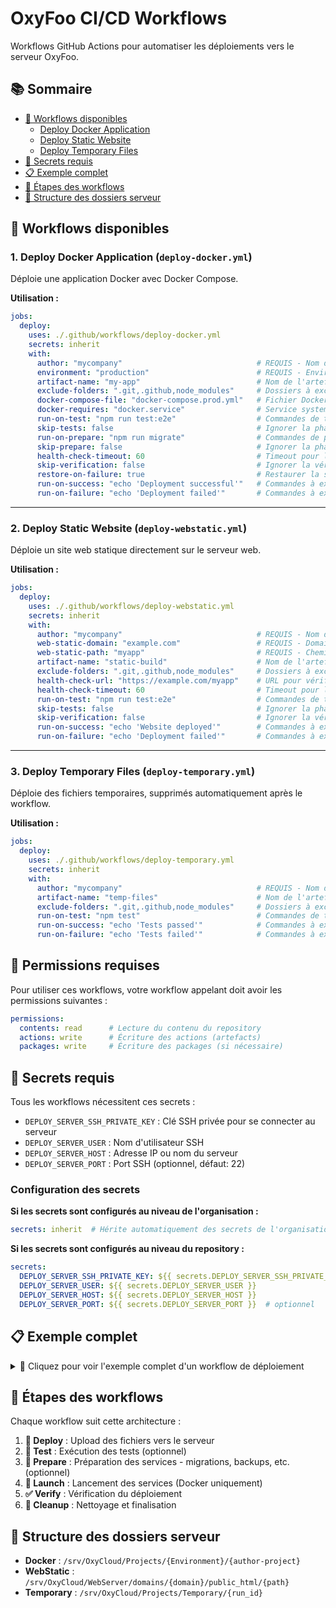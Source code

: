 # OxyFoo CI/CD Workflows

Workflows GitHub Actions pour automatiser les déploiements vers le serveur OxyFoo.

## 📚 Sommaire

- [🚀 Workflows disponibles](#-workflows-disponibles)
  - [Deploy Docker Application](#1-deploy-docker-application-deploy-dockeryml)
  - [Deploy Static Website](#2-deploy-static-website-deploy-webstaticyml)
  - [Deploy Temporary Files](#3-deploy-temporary-files-deploy-temporaryyml)
- [🔐 Secrets requis](#-secrets-requis)
- [📋 Exemple complet](#-exemple-complet)
- [🎯 Étapes des workflows](#-étapes-des-workflows)
- [📁 Structure des dossiers serveur](#-structure-des-dossiers-serveur)

## 🚀 Workflows disponibles

### 1. Deploy Docker Application (`deploy-docker.yml`)
Déploie une application Docker avec Docker Compose.

**Utilisation :**
```yaml
jobs:
  deploy:
    uses: ./.github/workflows/deploy-docker.yml
    secrets: inherit
    with:
      author: "mycompany"                              # REQUIS - Nom de l'auteur (minuscules)
      environment: "production"                        # REQUIS - Environnement: development, staging, production
      artifact-name: "my-app"                          # Nom de l'artefact à télécharger (défaut: project-package)
      exclude-folders: ".git,.github,node_modules"     # Dossiers à exclure lors de l'upload (défaut: .git,.github,node_modules)
      docker-compose-file: "docker-compose.prod.yml"   # Fichier Docker Compose à utiliser (défaut: docker-compose.yml)
      docker-requires: "docker.service"                # Service systemd requis (défaut: docker.service)
      run-on-test: "npm run test:e2e"                  # Commandes de test à exécuter
      skip-tests: false                                # Ignorer la phase de test (défaut: false)
      run-on-prepare: "npm run migrate"                # Commandes de préparation à exécuter (migrations, backups, etc.)
      skip-prepare: false                              # Ignorer la phase de préparation (défaut: false)
      health-check-timeout: 60                         # Timeout pour les vérifications en secondes (défaut: 60)
      skip-verification: false                         # Ignorer la vérification du déploiement (défaut: false)
      restore-on-failure: true                         # Restaurer la sauvegarde en cas d'échec (défaut: true)
      run-on-success: "echo 'Deployment successful'"   # Commandes à exécuter en cas de succès
      run-on-failure: "echo 'Deployment failed'"       # Commandes à exécuter en cas d'échec
```

---

### 2. Deploy Static Website (`deploy-webstatic.yml`)
Déploie un site web statique directement sur le serveur web.

**Utilisation :**
```yaml
jobs:
  deploy:
    uses: ./.github/workflows/deploy-webstatic.yml
    secrets: inherit
    with:
      author: "mycompany"                              # REQUIS - Nom de l'auteur (minuscules)
      web-static-domain: "example.com"                 # REQUIS - Domaine web (ex: example.com)
      web-static-path: "myapp"                         # REQUIS - Chemin sur le serveur (ex: myapp)
      artifact-name: "static-build"                    # Nom de l'artefact à télécharger (défaut: project-package)
      exclude-folders: ".git,.github,node_modules"     # Dossiers à exclure lors de l'upload (défaut: .git,.github,node_modules)
      health-check-url: "https://example.com/myapp"    # URL pour vérifier la disponibilité du site
      health-check-timeout: 60                         # Timeout pour les vérifications en secondes (défaut: 60)
      run-on-test: "npm run test:e2e"                  # Commandes de test à exécuter
      skip-tests: false                                # Ignorer la phase de test (défaut: false)
      skip-verification: false                         # Ignorer la vérification du déploiement (défaut: false)
      run-on-success: "echo 'Website deployed'"        # Commandes à exécuter en cas de succès
      run-on-failure: "echo 'Deployment failed'"       # Commandes à exécuter en cas d'échec
```

---

### 3. Deploy Temporary Files (`deploy-temporary.yml`)
Déploie des fichiers temporaires, supprimés automatiquement après le workflow.

**Utilisation :**
```yaml
jobs:
  deploy:
    uses: ./.github/workflows/deploy-temporary.yml
    secrets: inherit
    with:
      author: "mycompany"                              # REQUIS - Nom de l'auteur (minuscules)
      artifact-name: "temp-files"                      # Nom de l'artefact à télécharger (défaut: project-package)
      exclude-folders: ".git,.github,node_modules"     # Dossiers à exclure lors de l'upload (défaut: .git,.github,node_modules)
      run-on-test: "npm test"                          # Commandes de test à exécuter
      run-on-success: "echo 'Tests passed'"            # Commandes à exécuter en cas de succès
      run-on-failure: "echo 'Tests failed'"            # Commandes à exécuter en cas d'échec
```

## 🔑 Permissions requises

Pour utiliser ces workflows, votre workflow appelant doit avoir les permissions suivantes :

```yaml
permissions:
  contents: read      # Lecture du contenu du repository
  actions: write      # Écriture des actions (artefacts)
  packages: write     # Écriture des packages (si nécessaire)
```

## 🔐 Secrets requis

Tous les workflows nécessitent ces secrets :

- `DEPLOY_SERVER_SSH_PRIVATE_KEY` : Clé SSH privée pour se connecter au serveur
- `DEPLOY_SERVER_USER` : Nom d'utilisateur SSH  
- `DEPLOY_SERVER_HOST` : Adresse IP ou nom du serveur
- `DEPLOY_SERVER_PORT` : Port SSH (optionnel, défaut: 22)

### Configuration des secrets

**Si les secrets sont configurés au niveau de l'organisation :**
```yaml
secrets: inherit  # Hérite automatiquement des secrets de l'organisation
```

**Si les secrets sont configurés au niveau du repository :**
```yaml
secrets:
  DEPLOY_SERVER_SSH_PRIVATE_KEY: ${{ secrets.DEPLOY_SERVER_SSH_PRIVATE_KEY }}
  DEPLOY_SERVER_USER: ${{ secrets.DEPLOY_SERVER_USER }}
  DEPLOY_SERVER_HOST: ${{ secrets.DEPLOY_SERVER_HOST }}
  DEPLOY_SERVER_PORT: ${{ secrets.DEPLOY_SERVER_PORT }}  # optionnel
```

## 📋 Exemple complet

<details>
<summary>🔽 Cliquez pour voir l'exemple complet d'un workflow de déploiement</summary>

```yaml
name: Deploy to Production

permissions:
  contents: read
  actions: write
  packages: write

on:
  push:
    branches: [main]

jobs:
  build:
    runs-on: ubuntu-latest
    steps:
      - uses: actions/checkout@v4
      - name: Build project
        run: |
          npm install
          npm run build
      - name: Upload artifact
        uses: actions/upload-artifact@v4
        with:
          name: production-build
          path: dist/

  deploy:
    needs: build
    uses: ./.github/workflows/deploy-docker.yml
    with:
      author: "mycompany"
      environment: "production"
      artifact-name: "production-build"
      run-on-test: "npm run test:e2e"
      health-check-timeout: 120
    secrets:
      DEPLOY_SERVER_SSH_PRIVATE_KEY: ${{ secrets.DEPLOY_SERVER_SSH_PRIVATE_KEY }}
      DEPLOY_SERVER_USER: ${{ secrets.DEPLOY_SERVER_USER }}
      DEPLOY_SERVER_HOST: ${{ secrets.DEPLOY_SERVER_HOST }}
      DEPLOY_SERVER_PORT: ${{ secrets.DEPLOY_SERVER_PORT }}  # optionnel
```

</details>

## 🎯 Étapes des workflows

Chaque workflow suit cette architecture :

1. **🚀 Deploy** : Upload des fichiers vers le serveur
2. **🧪 Test** : Exécution des tests (optionnel)
3. **🔧 Prepare** : Préparation des services - migrations, backups, etc. (optionnel)
4. **🚢 Launch** : Lancement des services (Docker uniquement)
5. **✅ Verify** : Vérification du déploiement
6. **🧹 Cleanup** : Nettoyage et finalisation

## 📁 Structure des dossiers serveur

- **Docker** : `/srv/OxyCloud/Projects/{Environment}/{author-project}`
- **WebStatic** : `/srv/OxyCloud/WebServer/domains/{domain}/public_html/{path}`
- **Temporary** : `/srv/OxyCloud/Projects/Temporary/{run_id}`
